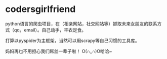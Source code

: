 # codersgirlfriend
python语言的爬虫项目，在（相亲网站，社交网站等）抓取未来女朋友的联系方式（qq，email）。自己动手，丰衣足食。


打算以pyspider为主框架，当然可以用scrapy等自己习惯的工具库。

妈妈再也不用担心我们屌丝一辈子啦！
O(∩_∩)O哈哈~


